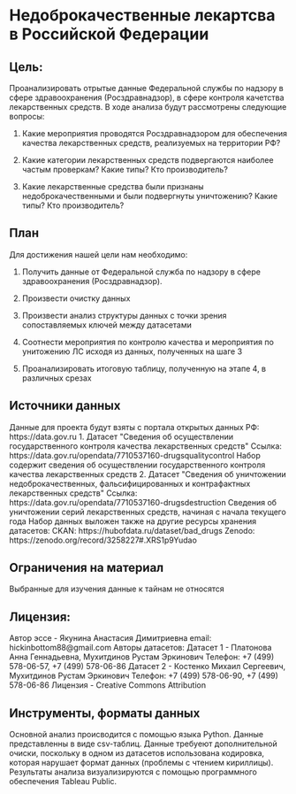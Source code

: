 <h1> Недоброкачественные лекартсва в Российской Федерации </h1>

<h2>Цель:</h2>
Проанализировать отрытые данные Федеральной службы по надзору в сфере здравоохранения (Росздравнадзор), в сфере контроля качетства лекарственных средств. В ходе анализа будут рассмотрены следующие вопросы:

1. Какие мероприятия проводятся Росздравнадзором для обеспечения качества лекарственных средств, реализуемых на территории РФ?

2. Какие категории лекарственных средств подвергаются наиболее частым проверкам? Какие типы? Кто производитель?

3. Какие лекарственные средства были признаны недоброкачественными и были подвергнуты уничтожению? Какие типы? Кто производитель?

<h2>План</h2>
Для достижения нашей цели нам необходимо:

1. Получить данные от Федеральной служба по надзору в сфере здравоохранения (Росздравнадзор).

2. Произвести очистку данных

3. Произвести анализ структуры данных с точки зрения сопоставляемых ключей между датасетами

4. Соотнести мероприятия по контролю качества и мероприятия по унитожению ЛС исходя из данных, полученных на шаге 3

5. Проанализировать итоговую таблицу, полученную на этапе 4, в различных срезах

<h2>Источники данных</h2>
Данные для проекта будут взяты с портала открытых данных РФ: https://data.gov.ru
1. Датасет "Сведения об осуществлении государственного контроля качества лекарственных средств"
        Ссылка: https://data.gov.ru/opendata/7710537160-drugsqualitycontrol
        Набор содержит сведения об осуществлении государственного контроля качества лекарственных средств
2. Датасет "Сведения об уничтожении недоброкачественных, фальсифицированных и контрафактных лекарственных средств"
        Ссылка: https://data.gov.ru/opendata/7710537160-drugsdestruction
        Сведения об уничтожении серий лекарственных средств, начиная с начала текущего года
Набор данных выложен также на другие ресурсы хранения датасетов:
CKAN: https://hubofdata.ru/dataset/bad_drugs
Zenodo: https://zenodo.org/record/3258227#.XRS1p9Yudao

<h2>Ограничения на материал</h2>
Выбранные для изучения данные к тайнам не относятся

<h2>Лицензия:</h2>
Автор эссе - Якунина Анастасия Димитриевна email: hickinbottom88@gmail.com
Авторы датасетов:
        Датасет 1 - Платонова Анна Геннадьевна, Мухитдинов Рустам Эркинович Телефон: +7 (499) 578-06-57, +7 (499) 578-06-86
        Датасет 2 - Костенко Михаил Сергеевич, Мухитдинов Рустам Эркинович Телефон: +7 (499) 578-06-90, +7 (499) 578-06-86
Лицензия - Creative Commons Attribution

<h2>Инструменты, форматы данных</h2>
Основной анализ происводится с помощью языка Python. Данные представленны в виде csv-таблиц. Данные требуеют дополнительной очиски, поскольку в одном из датасетов использована кодировка, которая нарушает формат данных (проблемы с чтением кириллицы). Результаты анализа визуализируются с помощью программного обеспечения Tableau Public. 
